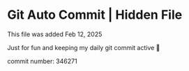 # Git Auto Commit | Hidden File

This file was added Feb 12, 2025

Just for fun and keeping my daily git commit active 🤪

commit number: 346271
